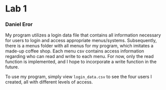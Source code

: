 # Lab 1
### Daniel Eror

My program utilizes a login data file that contains all information necessary for users to login and access appropriate 
menus/systems. Subsequently, there is a menus folder with all menus for my program, which imitates a made-up coffee 
shop. Each menu csv contains access information regarding who can read and write to each menu. For now, only
the read function is implemented, and I hope to incorporate a write function in the future.

To use my program, simply view `login_data.csv` to see the four users I created, all with different levels of access.

